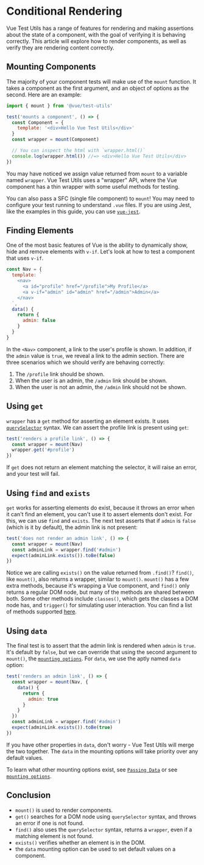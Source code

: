 # Conditional Rendering

Vue Test Utils has a range of features for rendering and making assertions about the state of a component, with the goal of verifying it is behaving correctly. This article will explore how to render components, as well as verify they are rendering content correctly.

## Mounting Components

The majority of your component tests will make use of the `mount` function. It takes a component as the first argument, and an object of options as the second. Here are an example:

```js
import { mount } from '@vue/test-utils'

test('mounts a component', () => {
  const Component = {
    template: '<div>Hello Vue Test Utils</div>'
  }
  const wrapper = mount(Component)

  // You can inspect the html with `wrapper.html()`
  console.log(wrapper.html()) //=> <div>Hello Vue Test Utils</div>
})
```

You may have noticed we assign value returned from `mount` to a variable named `wrapper`. Vue Test Utils uses a "wrapper" API, where the Vue component has a thin wrapper with some useful methods for testing.

You can also pass a SFC (single file component) to `mount`! You may need to configure your test running to understand `.vue` files. If you are using Jest, like the examples in this guide, you can use [`vue-jest`](https://github.com/vuejs/vue-jest).

## Finding Elements

One of the most basic features of Vue is the ability to dynamically show, hide and remove elements with `v-if`. Let's look at how to test a component that uses `v-if`.

```js
const Nav = {
  template: `
    <nav>
      <a id="profile" href="/profile">My Profile</a>
      <a v-if="admin" id="admin" href="/admin">Admin</a>
    </nav>
  `,
  data() {
    return {
      admin: false
    }
  }
}
```

In the `<Nav>` component, a link to the user's profile is shown. In addition, if the `admin` value is `true`, we reveal a link to the admin section. There are three scenarios which we should verify are behaving correctly:

1. The `/profile` link should be shown.
2. When the user is an admin, the `/admin` link should be shown.
3. When the user is not an admin, the `/admin` link should not be shown.

## Using `get`

`wrapper` has a `get` method for asserting an element exists. It uses [`querySelector`](https://developer.mozilla.org/en-US/docs/Web/API/Document/querySelector) syntax. We can assert the profile link is present using `get`:

```js
test('renders a profile link', () => {
  const wrapper = mount(Nav)
  wrapper.get('#profile')
})
```

If `get` does not return an element matching the selector, it will raise an error, and your test will fail.

## Using `find` and `exists`

`get` works for asserting elements do exist, because it throws an error when it can't find an element, you can't use it to assert elements don't exist. For this, we can use `find` and `exists`. The next test asserts that if `admin` is `false` (which is it by default), the admin link is not present:

```js
test('does not render an admin link', () => {
  const wrapper = mount(Nav)
  const adminLink = wrapper.find('#admin')
  expect(adminLink.exists()).toBe(false)
})
```

Notice we are calling `exists()` on the value returned from `.find()`? `find()`, like `mount()`, also returns a wrapper, similar to `mount()`. `mount()` has a few extra methods, because it's wrapping a Vue component, and `find()` only returns a regular DOM node, but many of the methods are shared between both. Some other methods include `classes()`, which gets the classes a DOM node has, and `trigger()` for simulating user interaction. You can find a list of methods supported [here](/api/#wrapper-methods).

## Using `data`

The final test is to assert that the admin link is rendered when `admin` is `true`. It's default by `false`, but we can override that using the second argument to `mount()`, the [`mounting options`](/api/#mount-options). For `data`, we use the aptly named `data` option:

```js
test('renders an admin link', () => {
  const wrapper = mount(Nav, {
    data() {
      return {
        admin: true
      }
    }
  })
  const adminLink = wrapper.find('#admin')
  expect(adminLink.exists()).toBe(true)
})
```

If you have other properties in `data`, don't worry - Vue Test Utils will merge the two together. The `data` in the mounting options will take priority over any default values.

To learn what other mounting options exist, see [`Passing Data`](/guide/passing-data.html) or see [`mounting options`](/api/#mount-options).

## Conclusion

- `mount()` is used to render components.
- `get()` searches for a DOM node using `querySelector` syntax, and throws an error if one is not found.
- `find()` also uses the `querySelector` syntax, returns a `wrapper`, even if a matching element is not found.
- `exists()` verifies whether an element is in the DOM.
- the `data` mounting option can be used to set default values on a component.
